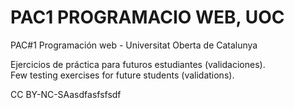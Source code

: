 # PAC1 PROGRAMACIO WEB, UOC
PAC#1 Programación web - Universitat Oberta de Catalunya

Ejercicios de práctica para futuros estudiantes (validaciones). <br>
Few testing exercises for future students (validations).

CC BY-NC-SAasdfasfsfsdf

